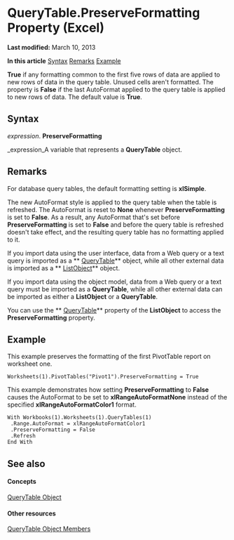
# QueryTable.PreserveFormatting Property (Excel)

 **Last modified:** March 10, 2013

 **In this article**
 [Syntax](#sectionSection0)
 [Remarks](#sectionSection1)
 [Example](#sectionSection2)


 **True** if any formatting common to the first five rows of data are applied to new rows of data in the query table. Unused cells aren't formatted. The property is **False** if the last AutoFormat applied to the query table is applied to new rows of data. The default value is **True**.


## Syntax
<a name="sectionSection0"> </a>

 _expression_. **PreserveFormatting**

 _expression_A variable that represents a  **QueryTable** object.


## Remarks
<a name="sectionSection1"> </a>

For database query tables, the default formatting setting is  **xlSimple**.

The new AutoFormat style is applied to the query table when the table is refreshed. The AutoFormat is reset to  **None** whenever **PreserveFormatting** is set to **False**. As a result, any AutoFormat that's set before  **PreserveFormatting** is set to **False** and before the query table is refreshed doesn't take effect, and the resulting query table has no formatting applied to it.

If you import data using the user interface, data from a Web query or a text query is imported as a  ** [QueryTable](505b84ea-64b3-b4fe-741a-de6884eb69eb.md)** object, while all other external data is imported as a ** [ListObject](46de6c4f-8ce0-0c7d-da59-6e52f5eab612.md)** object.

If you import data using the object model, data from a Web query or a text query must be imported as a  **QueryTable**, while all other external data can be imported as either a  **ListObject** or a **QueryTable**.

You can use the  ** [QueryTable](fe019d61-654a-9c87-0bf4-30590a1274ca.md)** property of the **ListObject** to access the **PreserveFormatting** property.


## Example
<a name="sectionSection2"> </a>

This example preserves the formatting of the first PivotTable report on worksheet one.


```
Worksheets(1).PivotTables("Pivot1").PreserveFormatting = True
```

This example demonstrates how setting  **PreserveFormatting** to **False** causes the AutoFormat to be set to **xlRangeAutoFormatNone** instead of the specified **xlRangeAutoFormatColor1** format.




```
With Workbooks(1).Worksheets(1).QueryTables(1) 
 .Range.AutoFormat = xlRangeAutoFormatColor1 
 .PreserveFormatting = False 
 .Refresh 
End With
```


## See also
<a name="sectionSection2"> </a>


#### Concepts


 [QueryTable Object](505b84ea-64b3-b4fe-741a-de6884eb69eb.md)
#### Other resources


 [QueryTable Object Members](9a61f024-c1dc-c11b-942f-ff2a6617bdc4.md)
